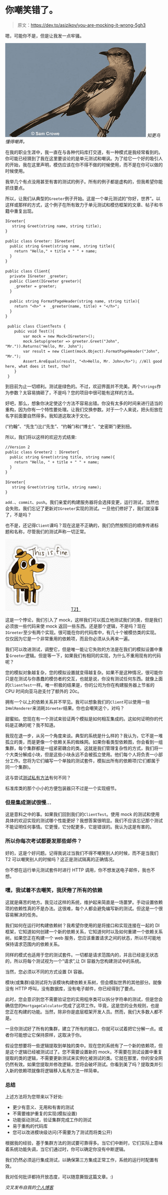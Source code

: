 # 你嘲笑错了。

> 原文：<https://dev.to/asizikov/you-are-mocking-it-wrong-5gh3>

嗯，可能你不是，但是让我发一点牢骚。

[![Mockingbird picture](img/f157eb30cc11b0b653406f8e517beb3c.png)](https://res.cloudinary.com/practicaldev/image/fetch/s--bXcdoQ0M--/c_limit%2Cf_auto%2Cfl_progressive%2Cq_auto%2Cw_880/https://asizikov.github.img/2017-12-mocking/mockingbird.jpg) 
*知更鸟懂得嘲弄。*

在我的职业生涯中，我一直在与各种代码库打交道，有一种模式是我经常看到的。你可能已经猜到了我在这里要谈论的是单元测试和嘲讽。为了给它一个好的吸引人的开始，我在这里声明，模仿应该在你不得不做的时候使用，而不是在你可以做的时候使用。

我举几个有点没用甚至有害的测试的例子。所有的例子都是虚构的，但我希望你能抓住要点。

所以，让我们从典型的`Greeter`例子开始。这是一个单元测试的“你好，世界”。以这样或那样的方式，这个例子在所有致力于单元测试和模仿框架的文章、帖子和书籍中重复出现。

```
IGreeter{
   string Greet(string name, string title);
}

public class Greeter: IGreeter{
  public string Greet(string name, string title){
    return "Hello," + title + " " + name;
  }
}

public class Client{
  private IGreeter _greeter;
  public Client(IGreeter greeter){
    _greeter = greeter;
  }

  public string FormatPageHeader(string name, string title){
    return "<h>" +  _greeter(name, title) + "</h>";
  }  
}

 public class ClientTests {
    pubic void Test(){
        var mock = new Mock<IGreeter>();
        mock.Setup(greeter => greeter.Greet("John", "Mr.")).Returns("Hello, Mr. John");
        var result = new Client(mock.Object).FormatPageHeader("John", "Mr.");
        Assert.AreEquals(result, "<h>Hello, Mr. John</h>"); //All good here, what does it test, tho?
    } 
 } 
```

到目前为止一切顺利。测试是绿色的。不过，欢迎界面并不完美。两个`strings`作为参数？太容易搞砸了，不是吗？您的项目中很可能有这样的方法。

好吧，那么，想象你决定使这个方法不容易出错。你没有太多的时间来进行适当的重构，因为你有一个特性要处理。让我们交换参数。对于一个人来说，把头衔放在名字前面要自然得多。我知道这取决于文化。

(“约翰”、“先生”)比(“先生”、“约翰”)和(“博士”、“史密斯”)更别扭。

所以，我们将以这样的欢迎方式结束:

```
//Version 2
public class Greeter2 : IGreeter{
  public string Greet(string title, string name){
    return "Hello, " + title + " " + name;
  }
} 

IGreeter{
   string Greet(string title, string name);
} 
```

`add.`、`commit`、`push`。我们亲爱的构建服务器将会选择变更，运行测试，当然也会失败。我们忘记了更新对`IGreeter`实现的测试。一旦他们修好了，我们就没事了，不是吗？

也不是，还记得`Client`课吗？现在这是不正确的，我们仍然按照旧的顺序传递标题和名称，尽管我们的测试声称一切正常。

[![This is fine](img/ecbeff50a487c7e3674b8d4fb8d1942d.png)T2】](https://res.cloudinary.com/practicaldev/image/fetch/s--qMaZSadv--/c_limit%2Cf_auto%2Cfl_progressive%2Cq_auto%2Cw_880/https://asizikov.github.img/2017-12-mocking/fine.jpg)

这是一个悖论，我们引入了 mock，这样我们可以孤立地测试我们的类，但是我们必须放一些代码来使 mock 返回一些东西。还是那个逻辑，不是吗？现在`IGreeter`至少有两个实现。很可能在你的代码库中，有几十个被模仿类的实现。仅仅因为它是一个非常重用的依赖项，而且你必须从头再来一遍。

我们可以改进测试，调整它，但是唯一能让它失败的方法是在我们的模拟设置中重复`Greeter`逻辑。但是等一下，如果我们有相同的实现，为什么不重用现有的代码呢？

您的模拟对象越复杂，您的模拟设置就变得越复杂。如果不是这种情况，很可能你只是在测试与你愚蠢的模仿者的交互，也就是说，你没有测试任何东西。就像上面的`ClientTest`一样。唯一积极的结果是，你的公司为你在构建服务器上节省的 CPU 时间向亚马逊支付了额外的 20c。

拥有一个以上的依赖关系并不罕见。我可以想象我们的`Client`可以使用一些`IHmlRenderer`来消耗`IGreeter`结果。你也会嘲笑这个，对吗？

甜蜜如。您现在有一个测试来验证两个模拟是如何相互集成的。这如何证明你的代码是正确的呢？我不知道。

我现在退一步，从另一个角度来谈。典型的系统是什么样的？我认为，它不是一堆孤立的类，而是更像一个依赖关系的蜘蛛网。如果你看类型依赖图，你会看到一组集群，每个集群都是一组紧密耦合的类。这就是我们管理复杂性的方式，我们将一个大类分解成小块，但是这些小块永远不会被孤立使用。他们每个人将负责一小部分工作。您将为它们编写一个单独的测试套件，模拟出所有的依赖项(它们都属于同一个集群)。

这与尝试[测试私有方法](https://stackoverflow.com/questions/34571/how-do-i-test-a-private-function-or-a-class-that-has-private-methods-fields-or)有何不同？

标准库类的那个小小的方便包装器只不过是一个实现细节。

### 但是集成测试很慢...

这是意料之中的事。如果我们回到我们的`ClientTest`。使用 mock 的测试和使用具体的欢迎实现的测试哪个性能更好？我想答案很明显。我们不应该忘记那个测试不能证明任何事情。它更慢，它分配更多，它是错误的。我认为这是有害的。

### 所以你每次考试都要发那些邮件？

好的，这是个好问题。记得我说过当我们不得不嘲笑别人的时候，而不是当我们 T2 可以嘲笑别人的时候吗？这正是测试隔离的正确情况。

你不想在运行单元测试套件时进行 HTTP 调用，你不想发送电子邮件，我也不想。

### 嘿，我试着不去嘲笑，我厌倦了所有的依赖

这就是痛苦的地方。我见过这样的系统，维护起来简直是一场噩梦。手动设置依赖项的依赖性真的不是办法。这很难，每个人都会避免编写新的测试。但这是一个很容易解决的任务。

我们如何在运行时构建依赖树？我希望你使用的是将接口和实现连接在一起的 DI 框架，它知道如何创建一个新的依赖关系，它知道何时以及如何重建一个依赖关系树。如果您正在构建一个 web 服务，您应该重置请求之间的状态，所以尽可能地保持请求范围内的依赖关系。

同样的模式也适用于您的测试套件。一切都是请求范围内的，并且已经是无状态的，所以将每个测试视为一个“请求”,让 DI 容器为您构建测试中的系统。

当然，您必须以不同的方式设置 DI 容器。

模块(或集群)级测试将为该模块构建依赖关系树，但会模拟世界的其他部分。就像没有 HTTP 呼叫，没有数据库，没有电子邮件，你已经得到了要点。

此时，您会意识到您不需要验证您的实用程序类可以拆分字符串的测试，但是您会确信您的`MortgageCalculator`完成了这项工作。毕竟，这是您的业务规则，也是您正在构建的功能。当然，除非你是底层框架开发人员。然而，我们大多数人都不是。

一旦你测试好了所有的集群，建立了所有的接口，你就可以试着把它分解一点。或者你可能想让它保持原样，这取决于你。

假设您想要将一些逻辑提取到单独的类中。现在您的系统有了一个新的依赖项，但是这个逻辑已经被测试过了。您不需要设置新的 mock，不需要在测试设置中重复提取的类的逻辑，不需要更新测试来实例化被测试的类。它就在那里，你的安全网仍然有效。如果您提取并修改逻辑，您将会破坏测试。你看到美了吗？提取类并引入新的依赖项就像将逻辑移入私有方法一样简单。

### 总结

上述方法将为您带来以下好处:

*   更少有意义、无用和有害的测试
*   不需要维护重复的实现(模拟设置)
*   功能驱动测试，验证集群完成工作的测试
*   易于重构的代码库
*   您可以改进模块级访问(不需要为了测试而将类公开)

根据我的经验，基于集群方法的测试要可靠得多。当它们中断时，它们实际上意味着系统功能失调，当它们通过时，你可以确定你没有中断逻辑。

我们仍然必须运行集成测试，以确保第三方集成正常工作，系统的运行时配置有效。

我对任何批评都持开放态度，可以随意撕毁这篇文章。:)

*交叉发布自我的[个人博客](https://asizikov.github.io/2017/12/23/you-are-mocking-it-wrong/)*
